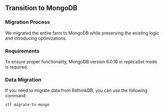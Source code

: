 ## Transition to MongoDB

### Migration Process
We migrated the entire farm to MongoDB while preserving the existing logic and introducing optimizations.

### Requirements
To ensure proper functionality, MongoDB version 6.0.10 in replicaSet mode is required.

### Data Migration
If you need to migrate data from RethinkDB, you can use the following command:

```bash
stf migrate-to-mongo
```

